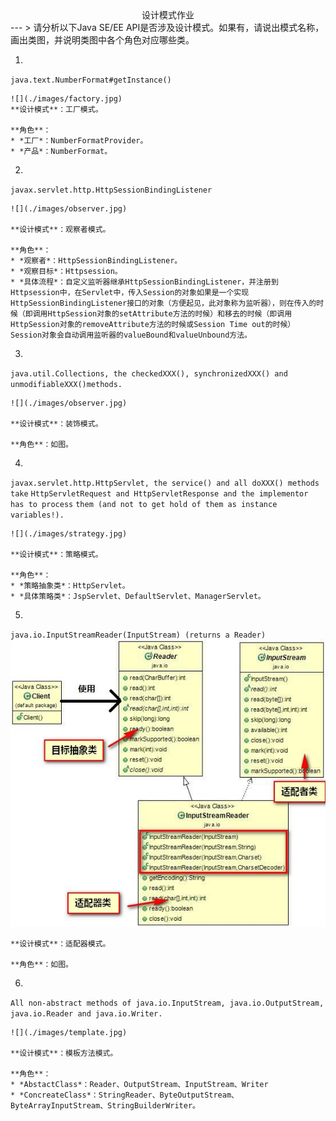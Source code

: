 <center>设计模式作业</center>
---
> 请分析以下Java SE/EE API是否涉及设计模式。如果有，请说出模式名称，画出类图，并说明类图中各个角色对应哪些类。



1. 
`java.text.NumberFormat#getInstance()`
	
	![](./images/factory.jpg)
	**设计模式**：工厂模式。
	
	**角色**：
	* *工厂*：NumberFormatProvider。
	* *产品*：NumberFormat。
2. 
`javax.servlet.http.HttpSessionBindingListener`
	
	![](./images/observer.jpg)

	**设计模式**：观察者模式。

	**角色**：
	* *观察者*：HttpSessionBindingListener。
	* *观察目标*：Httpsession。
	* *具体流程*：自定义监听器继承HttpSessionBindingListener，并注册到Httpsession中，在Servlet中，传入Session的对象如果是一个实现HttpSessionBindingListener接口的对象（方便起见，此对象称为监听器），则在传入的时候（即调用HttpSession对象的setAttribute方法的时候）和移去的时候（即调用HttpSession对象的removeAttribute方法的时候或Session Time out的时候）Session对象会自动调用监听器的valueBound和valueUnbound方法。

3. 
`java.util.Collections, the checkedXXX(), synchronizedXXX() and unmodifiableXXX()methods.`

	![](./images/observer.jpg)

	**设计模式**：装饰模式。
	
	**角色**：如图。
	
4. 
`javax.servlet.http.HttpServlet, the service() and all doXXX() methods take` `HttpServletRequest and HttpServletResponse and the implementor has to process`
`them (and not to get hold of them as instance variables!).`
	
	![](./images/strategy.jpg)	

	**设计模式**：策略模式。

	**角色**：
	* *策略抽象类*：HttpServlet。
	* *具体策略类*：JspServlet、DefaultServlet、ManagerServlet。

5. 
`java.io.InputStreamReader(InputStream) (returns a Reader)`
	![](./images/adapter.jpg)
	
	**设计模式**：适配器模式。

	**角色**：如图。

6. 
`All non-abstract methods of java.io.InputStream, java.io.OutputStream, java.io.Reader and java.io.Writer.`

	![](./images/template.jpg)

	**设计模式**：模板方法模式。

	**角色**：
	* *AbstactClass*：Reader、OutputStream、InputStream、Writer
	* *ConcreateClass*：StringReader、ByteOutputStream、ByteArrayInputStream、StringBuilderWriter。